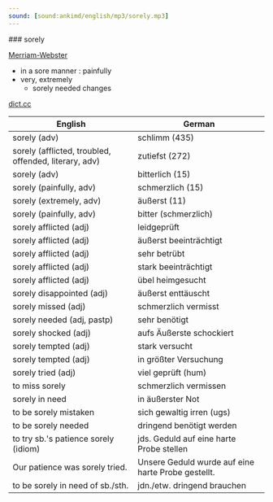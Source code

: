```yaml
---
sound: [sound:ankimd/english/mp3/sorely.mp3]
---
```


\### sorely

[Merriam-Webster](https://www.merriam-webster.com/dictionary/sorely)

- in a sore manner : painfully
- very, extremely
    - sorely needed changes

[dict.cc](https://www.dict.cc/sorely)

| English        | German       |
| -------------- | ------------ |
| sorely (adv) | schlimm (435) |
| sorely (afflicted, troubled, offended, literary, adv) | zutiefst (272) |
| sorely (adv) | bitterlich (15) |
| sorely (painfully, adv) | schmerzlich (15) |
| sorely (extremely, adv) | äußerst (11) |
| sorely (painfully, adv) | bitter (schmerzlich) |
| sorely afflicted (adj) | leidgeprüft |
| sorely afflicted (adj) | äußerst beeinträchtigt |
| sorely afflicted (adj) | sehr betrübt |
| sorely afflicted (adj) | stark beeinträchtigt |
| sorely afflicted (adj) | übel heimgesucht |
| sorely disappointed (adj) | äußerst enttäuscht |
| sorely missed (adj) | schmerzlich vermisst |
| sorely needed (adj, pastp) | sehr benötigt |
| sorely shocked (adj) | aufs Äußerste schockiert |
| sorely tempted (adj) | stark versucht |
| sorely tempted (adj) | in größter Versuchung |
| sorely tried (adj) | viel geprüft (hum) |
| to miss sorely | schmerzlich vermissen |
| sorely in need | in äußerster Not |
| to be sorely mistaken | sich gewaltig irren (ugs) |
| to be sorely needed | dringend benötigt werden |
| to try sb.'s patience sorely (idiom) | jds. Geduld auf eine harte Probe stellen |
| Our patience was sorely tried. | Unsere Geduld wurde auf eine harte Probe gestellt. |
| to be sorely in need of sb./sth. | jdn./etw. dringend brauchen |
